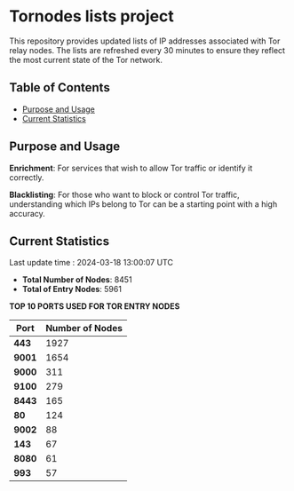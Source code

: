 # Tornodes lists project

This repository provides updated lists of IP addresses associated with Tor relay nodes. The lists are refreshed every 30 minutes to ensure they reflect the most current state of the Tor network.

## Table of Contents

- [Purpose and Usage](#purpose-and-usage)
- [Current Statistics](#current-statistics)


## Purpose and Usage

**Enrichment**: For services that wish to allow Tor traffic or identify it correctly.

**Blacklisting**: For those who want to block or control Tor traffic, understanding which IPs belong to Tor can be a starting point with a high accuracy.

## Current Statistics

Last update time : 2024-03-18 13:00:07 UTC

- **Total Number of Nodes**: 8451
- **Total of Entry Nodes**: 5961

**TOP 10 PORTS USED FOR TOR ENTRY NODES**

| **Port** | **Number of Nodes** |
|------|-----------------|
| **443**   | 1927  |
| **9001**   | 1654  |
| **9000**   | 311  |
| **9100**   | 279  |
| **8443**   | 165  |
| **80**   | 124  |
| **9002**   | 88  |
| **143**   | 67  |
| **8080**   | 61  |
| **993**   | 57  |


